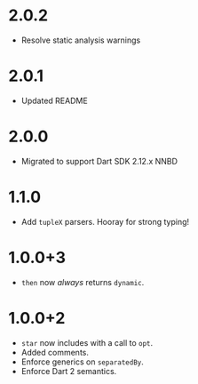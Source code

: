 # 2.0.2
* Resolve static analysis warnings

# 2.0.1
* Updated README

# 2.0.0
* Migrated to support Dart SDK 2.12.x NNBD

# 1.1.0
* Add `tupleX` parsers. Hooray for strong typing!

# 1.0.0+3
* `then` now *always* returns `dynamic`.

# 1.0.0+2
* `star` now includes with a call to `opt`.
* Added comments.
* Enforce generics on `separatedBy`.
* Enforce Dart 2 semantics.